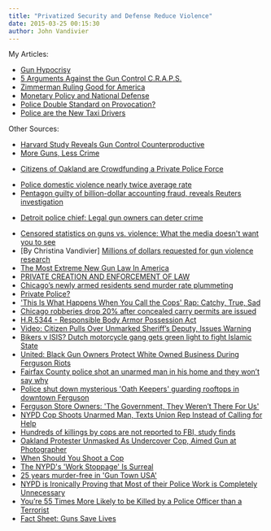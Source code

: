 ```yaml
---
title: "Privatized Security and Defense Reduce Violence"
date: 2015-03-25 00:15:30
author: John Vandivier
---
```




My Articles:
<ul>
	<li><a href=\"http://caeconomics.wordpress.com/2013/01/28/gun-hypocrisy/\">Gun Hypocrisy</a></li>
	<li><a href=\"http://caeconomics.wordpress.com/2013/02/05/5-arguments-against-the-gun-control-craps/\">5 Arguments Against the Gun Control C.R.A.P.S.</a></li>
	<li><a href=\"http://caeconomics.wordpress.com/2013/07/15/zimmerman-ruling-good-for-america/\">Zimmerman Ruling Good for America</a></li>
	<li><a href=\"http://afterecon.com/economics-and-finance/monetary-policy-national-defense/\">Monetary Policy and National Defense</a></li>
	<li><a href=\"http://www.afterecon.com/politics-and-government/police-double-standard-on-provocation/\">Police Double Standard on Provocation?</a></li>
	<li><a href=\"http://www.afterecon.com/economics-and-finance/police-new-taxi-drivers/\">Police are the New Taxi Drivers</a></li>
</ul>
Other Sources:
<ul>
	<li><a href=\"http://smallgovtimes.com/2014/09/harvard-study-reveals-gun-control-counterproductive/\">Harvard Study Reveals Gun Control Counterproductive</a></li>
	<li><a href=\"http://en.wikipedia.org/wiki/More_Guns,_Less_Crime\">More Guns, Less Crime</a></li>
	<li>
<p style=\"display: inline !important;\"><a href=\"http://thelibertarianrepublic.com/citizens-oakland-crowdfunding-private-police-force/#axzz2gpDwlvPk\">Citizens of Oakland are Crowdfunding a Private Police Force</a></p>
</li>
	<li><a href=\"http://www.sfgate.com/bayarea/article/Police-domestic-violence-nearly-twice-average-rate-2536928.php\">Police domestic violence nearly twice average rate</a></li>
	<li><a href=\"http://www.theverge.com/2013/11/18/5117816/pentagon-guilty-of-billion-dollar-accounting-fraud-reveals-reuters\">Pentagon guilty of billion-dollar accounting fraud, reveals Reuters investigation</a></li>
	<li>
<p style=\"display: inline !important;\"><a href=\"http://www.detroitnews.com/article/20140103/METRO01/301030038/Detroit-police-chief-Legal-gun-owners-can-deter-crime\">Detroit police chief: Legal gun owners can deter crime</a></p>
</li>
	<li><a href=\"http://www.youtube.com/watch?v=oGaxDUwIkUs#t=193\">Censored statistics on guns vs. violence: What the media doesn't want you to see</a></li>
	<li><span style=\"color: #ff00ff;\">[By Christina Vandivier] <a href=\"http://highheelsandhandguns.wordpress.com/2014/03/01/millions-of-dollars-requested-for-gun-violence-research/\"><span style=\"color: #ff00ff;\">Millions of dollars requested for gun violence research</span></a></span></li>
	<li><a href=\"http://samuel-warde.com/2014/03/extreme-new-gun-law-america/\">The Most Extreme New Gun Law In America</a></li>
	<li><a href=\"http://www.daviddfriedman.com/Academic/Iceland/Iceland.html\">PRIVATE CREATION AND ENFORCEMENT OF LAW</a></li>
	<li><a href=\"http://www.bizpacreview.com/2014/04/04/chicagos-newly-armed-residents-send-murder-rate-plummeting-110575\">Chicago’s newly armed residents send murder rate plummeting</a></li>
	<li><a href=\"http://www.schiffradio.com/pg/jsp/verticals/archive.jsp?dispid=310&amp;pid=65007\">Private Police?</a></li>
	<li><a href=\"http://reason.com/blog/2014/07/17/this-is-what-happens-when-you-call-the-c\">'This Is What Happens When You Call the Cops' Rap: Catchy, True, Sad</a></li>
	<li><a href=\"http://hotair.com/archives/2014/08/25/chicago-robberies-drop-20-after-concealed-carry-permits-are-issued/\">Chicago robberies drop 20% after concealed carry permits are issued</a></li>
	<li><a href=\"https://beta.congress.gov/bill/113th-congress/house-bill/5344/text\">H.R.5344 - Responsible Body Armor Possession Act</a></li>
	<li><a href=\"http://www.infowars.com/video-citizen-pulls-over-unmarked-sheriffs-deputy-issues-warning/\">Video: Citizen Pulls Over Unmarked Sheriff’s Deputy, Issues Warning</a></li>
	<li><a href=\"http://rt.com/news/195980-netherlands-biker-gang-isis/\">Bikers v ISIS? Dutch motorcycle gang gets green light to fight Islamic State</a></li>
	<li><a href=\"http://thefreethoughtproject.com/united-black-gun-owners-protect-white-owned-business-ferguson-riots/\">United: Black Gun Owners Protect White Owned Business During Ferguson Riots</a></li>
	<li><a href=\"http://www.washingtonpost.com/opinions/fairfax-county-police-shot-an-unarmed-man-in-his-home-and-they-wont-say-why/2014/11/27/5a028690-74eb-11e4-bd1b-03009bd3e984_story.html\">Fairfax County police shot an unarmed man in his home and they won’t say why</a></li>
	<li><a href=\"http://www.stltoday.com/news/local/crime-and-courts/police-shut-down-mysterious-oath-keepers-guarding-rooftops-in-downtown/article_f90b6edd-acf8-52e3-a020-3a78db286194.html\">Police shut down mysterious 'Oath Keepers' guarding rooftops in downtown Ferguson</a></li>
	<li><a href=\"http://cnsnews.com/news/article/brittany-m-hughes/ferguson-store-owners-government-they-weren-t-there-us\">Ferguson Store Owners: 'The Government, They Weren’t There For Us'</a></li>
	<li><a href=\"http://reason.com/blog/2014/12/05/nypd-cop-shoots-unarmed-man-texts-union\">NYPD Cop Shoots Unarmed Man, Texts Union Rep Instead of Calling for Help</a></li>
	<li><a href=\"http://news.yahoo.com/hundreds-of-cop-killings-are-not-reported-to-fbi--study-finds-160958877.html\">Hundreds of killings by cops are not reported to FBI, study finds</a></li>
	<li><a href=\"http://reason.com/blog/2014/12/11/oakland-protester-unmasked-as-undercover\">Oakland Protester Unmasked As Undercover Cop, Aimed Gun at Photographer</a></li>
	<li><a href=\"https://www.youtube.com/watch?v=cElTyqJkMEw\">When Should You Shoot a Cop</a></li>
	<li><a href=\"http://www.rollingstone.com/politics/news/the-nypds-work-stoppage-is-surreal-20141231\">The NYPD's 'Work Stoppage' Is Surreal</a></li>
	<li><a href=\"http://www.wnd.com/2007/04/41196/\">25 years murder-free in 'Gun Town USA'</a></li>
	<li><a href=\"http://thefreethoughtproject.com/nypd-ironically-proving-police-work-completely-unnecessary/\">NYPD is Ironically Proving that Most of their Police Work is Completely Unnecessary</a></li>
	<li><a href=\"http://www.washingtonsblog.com/2015/03/youre-55-times-likely-killed-police-officer-terrorist.html\">You’re 55 Times More Likely to be Killed by a Police Officer than a Terrorist</a></li>
	<li><a href=\"https://www.gunowners.org/sk0802htm.htm\">Fact Sheet: Guns Save Lives</a></li>
</ul>